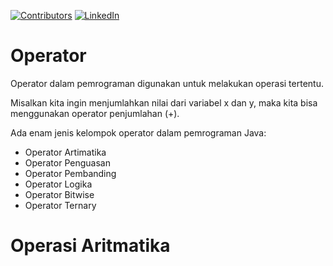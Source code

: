 [![Contributors][contributors-shield]][contributors-url]
[![LinkedIn][linkedin-shield]][linkedin-url]

# Operator
Operator dalam pemrograman digunakan untuk melakukan operasi tertentu.

Misalkan kita ingin menjumlahkan nilai dari variabel x dan y, maka kita bisa
menggunakan operator penjumlahan (+).

Ada enam jenis kelompok operator dalam pemrograman Java:

<ul>
    <li>Operator Artimatika</li>
    <li>Operator Penguasan</li>
    <li>Operator Pembanding</li>
    <li>Operator Logika</li>
    <li>Operator Bitwise</li>
    <li>Operator Ternary</li>
</ul>

<h1>Operasi Aritmatika</h1>

[contributors-shield]: https://img.shields.io/github/contributors/arridhow/web-resume.svg?style=for-the-badge
[contributors-url]: https://github.com/arridhow/web-resume/graphs/contributors
[linkedin-shield]: https://img.shields.io/badge/-LinkedIn-black.svg?style=for-the-badge&logo=linkedin&colorB=555
[linkedin-url]: https://linkedin.com/in/arridhopradana
